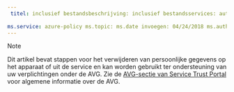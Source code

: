 ```yaml
---
 titel: inclusief bestandsbeschrijving: inclusief bestandsservices: auteur azure-beleid: eross-msft
 
ms.service: azure-policy ms.topic: ms.date invoegen: 04/24/2018 ms.author: lizross ms.custom: ms.collection van bestand invoegen: M365-identity-device-management
---
```


>[!Note] 
> Dit artikel bevat stappen voor het verwijderen van persoonlijke gegevens op het apparaat of uit de service en kan worden gebruikt ter ondersteuning van uw verplichtingen onder de AVG. Zie de [AVG-sectie van Service Trust Portal](https://servicetrust.microsoft.com/ViewPage/GDPRGetStarted) voor algemene informatie over de AVG.
